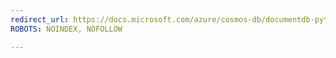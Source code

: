 ```yaml
---
redirect_url: https://docs.microsoft.com/azure/cosmos-db/documentdb-python-application
ROBOTS: NOINDEX, NOFOLLOW

---
```

